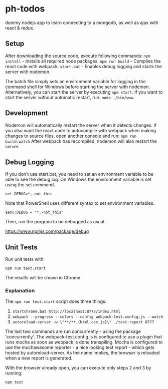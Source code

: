 # ph-todos
dummy nodejs app to learn connecting to a mongodb, as well as ajax with react & redux.

## Setup
After downloading the source code, execute following commands:
`npm install` - Installs all required node packages.
`npm run build` - Compiles the react code with webpack.
`start.bat` - Enables debug logging and starts the server with nodemon.

The batch file simply sets an environment variable for logging in the command shell for Windows before starting the server with nodemon. Alternatively, you can start the server by executing `npm start`. If you want to start the server without automatic restart, run: `node ./bin/www`.

## Development
Nodemon will automatically restart the server when it detects changes. If you also want the react code to autocompile with webpack when making changes to source files, open another console and run:
`npm run build.watch`
After webpack has recompiled, nodemon will also restart the server.

## Debug Logging
If you don't use start.bat, you need to set an environment variable to be able to see the debug log.
On Windows the environment variable is set using the set command.

`set DEBUG=*,-not_this`

Note that PowerShell uses different syntax to set environment variables.

`$env:DEBUG = "*,-not_this"`

Then, run the program to be debugged as usual.

https://www.npmjs.com/package/debug

## Unit Tests
Run unit tests with:

`npm run test.start`

The results will be shown in Chrome.

### Explanation
The `npm run test.start` script does three things:

1. `startchrome.bat http://localhost:8777/index.html`
2. `webpack --progress --colors --config webpack-test.config.js --watch`
3. `autoreload-server -w \"**/**.{html,css,js}\" ./test-report 8777`

The last two commands are run concurrently - using the package 'concurrently'.
The webpack-test.config.js is configured to use a plugin that runs mocha as soon as webpack is done transpiling. Mocha is configured to use the mochawesome reporter - a nice looking test report - which gets hosted by autoreload-server. As the name implies, the browser is reloaded when a new report is generated.

With the browser already open, you can execute only steps 2 and 3 by running: 

`npm test`